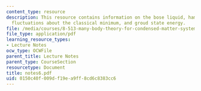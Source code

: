 ```yaml
---
content_type: resource
description: This resource contains information on the bose liquid, hamiltorian, small
  fluctuations about the classical minimum, and groud state energy.
file: /media/courses/8-513-many-body-theory-for-condensed-matter-systems-fall-2004/0150c40f009df19ea9ff8cd6c8383cc6_notes6.pdf
file_type: application/pdf
learning_resource_types:
- Lecture Notes
ocw_type: OCWFile
parent_title: Lecture Notes
parent_type: CourseSection
resourcetype: Document
title: notes6.pdf
uid: 0150c40f-009d-f19e-a9ff-8cd6c8383cc6
---
```

